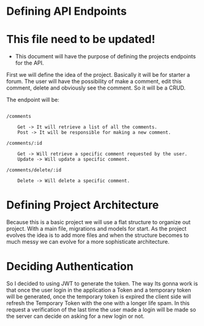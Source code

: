 # Defining API Endpoints
# This file need to be updated!
* This document will have the purpose of defining the projects endpoints for the API.

First we will define the idea of the project. Basically it will be for starter a forum. The user will have the possibility of make a comment, edit this comment, delete and obviously see the comment. So it will be a CRUD.

The endpoint will be:

```

/comments

    Get -> It will retrieve a list of all the comments.
    Post -> It will be responsible for making a new comment.

/comments/:id

    Get -> Will retrieve a specific comment requested by the user.
    Update -> Will update a specific comment.

/comments/delete/:id

    Delete -> Will delete a specific comment.

```

# Defining Project Architecture

Because this is a basic project we will use a flat structure to organize out project. With a main file, migrations and models for start. As the project evolves the idea is to add more files and when the structure becomes to much messy we can evolve for a more sophisticate architecture.

# Deciding Authentication

So I decided to using JWT to generate the token. The way Its gonna work is that once the user login in the application a Token and a temporary token will be generated, once the temporary token is expired the client side will refresh the Temporary Token with the one with a longer life spam. In this request a verification of the last time the user made a login will be made so the server can decide on asking for a new login or not.